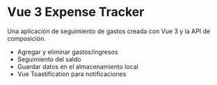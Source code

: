 # Vue 3 Expense Tracker

Una aplicación de seguimiento de gastos creada con Vue 3 y la API de composición.

- Agregar y eliminar gastos/ingresos
- Seguimiento del saldo
- Guardar datos en el almacenamiento local
- Vue Toastification para notificaciones
